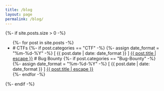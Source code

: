 ```yaml
---
title: /blog
layout: page
permalink: /blog/
---
```


{%- if site.posts.size > 0 -%}
  <ul>
    {%- for post in site.posts -%}
    <li>
      # CTFs
      {%- if post.categories == "CTF" -%}
        {%- assign date_format = "%m-%d-%Y" -%}
        [ {{ post.date | date: date_format }} ] <a href="{{ post.url | relative_url }}">{{ post.title | escape }}</a>
      # Bug Bounty
      {%- if post.categories == "Bug-Bounty" -%}
      {%- assign date_format = "%m-%d-%Y" -%}
      [ {{ post.date | date: date_format }} ] <a href="{{ post.url | relative_url }}">{{ post.title | escape }}</a>
    </li>
    {%- endfor -%}
  </ul>
{%- endif -%}
